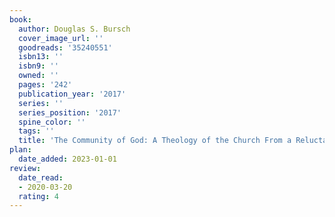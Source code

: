 ```yaml
---
book:
  author: Douglas S. Bursch
  cover_image_url: ''
  goodreads: '35240551'
  isbn13: ''
  isbn9: ''
  owned: ''
  pages: '242'
  publication_year: '2017'
  series: ''
  series_position: '2017'
  spine_color: ''
  tags: ''
  title: 'The Community of God: A Theology of the Church From a Reluctant Pastor'
plan:
  date_added: 2023-01-01
review:
  date_read:
  - 2020-03-20
  rating: 4
---
```

